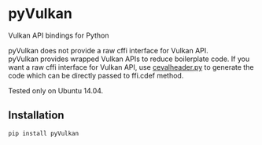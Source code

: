 # pyVulkan
Vulkan API bindings for Python

pyVulkan does not provide a raw cffi interface for Vulkan API.  
pyVulkan provides wrapped Vulkan APIs to reduce boilerplate code.
If you want a raw cffi interface for Vulkan API, use [cevalheader.py](src/cevalheader.py) to generate the code which can be directly passed to ffi.cdef method.

Tested only on Ubuntu 14.04.

## Installation

```bash
pip install pyVulkan
```
